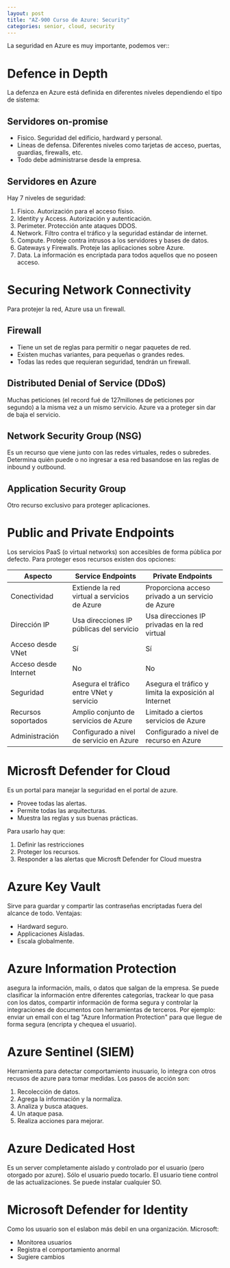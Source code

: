 ```yaml
---
layout: post
title: "AZ-900 Curso de Azure: Security"
categories: senior, cloud, security
---
```


La seguridad en Azure es muy importante, podemos ver:<!--more-->:

# Defence in Depth

La defenza en Azure está definida en diferentes niveles dependiendo el tipo de sistema:

## Servidores on-promise

- Fisico. Seguridad del edificio, hardward y personal.
- Líneas de defensa. Diferentes niveles como tarjetas de acceso, puertas, guardias, firewalls, etc.
- Todo debe administrarse desde la empresa.

## Servidores en Azure

Hay 7 niveles de seguridad:

1. Fisico. Autorización para el acceso físiso.
2. Identity y Access. Autorización y autenticación.
3. Perimeter. Protección ante ataques DDOS.
4. Network. Filtro contra el tráfico y la seguridad estándar de internet.
5. Compute. Proteje contra intrusos a los servidores y bases de datos.
6. Gateways y Firewalls. Proteje las aplicaciones sobre Azure.
7. Data. La información es encriptada para todos aquellos que no poseen acceso.

# Securing Network Connectivity

Para protejer la red, Azure usa un firewall.

## Firewall

- Tiene un set de reglas para permitir o negar paquetes de red.
- Existen muchas variantes, para pequeñas o grandes redes.
- Todas las redes que requieran seguridad, tendrán un firewall.

## Distributed Denial of Service (DDoS)

Muchas peticiones (el record fué de 127millones de peticiones por segundo) a la misma vez a un mismo servicio.
Azure va a proteger sin dar de baja el servicio.

## Network Security Group (NSG)

Es un recurso que viene junto con las redes virtuales, redes o subredes.
Determina quién puede o no ingresar a esa red basandose en las reglas de inbound y outbound.

## Application Security Group

Otro recurso exclusivo para proteger aplicaciones.

# Public and Private Endpoints

Los servicios PaaS (o virtual networks) son accesibles de forma pública por defecto.
Para proteger esos recursos existen dos opciones:

| Aspecto               | Service Endpoints                            | Private Endpoints                                     |
| --------------------- | -------------------------------------------- | ----------------------------------------------------- |
| Conectividad          | Extiende la red virtual a servicios de Azure | Proporciona acceso privado a un servicio de Azure     |
| Dirección IP          | Usa direcciones IP públicas del servicio     | Usa direcciones IP privadas en la red virtual         |
| Acceso desde VNet     | Sí                                           | Sí                                                    |
| Acceso desde Internet | No                                           | No                                                    |
| Seguridad             | Asegura el tráfico entre VNet y servicio     | Asegura el tráfico y limita la exposición al Internet |
| Recursos soportados   | Amplio conjunto de servicios de Azure        | Limitado a ciertos servicios de Azure                 |
| Administración        | Configurado a nivel de servicio en Azure     | Configurado a nivel de recurso en Azure               |

# Microsft Defender for Cloud

Es un portal para manejar la seguridad en el portal de azure.

- Provee todas las alertas.
- Permite todas las arquitecturas.
- Muestra las reglas y sus buenas prácticas.

Para usarlo hay que:

1. Definir las restricciones
2. Proteger los recursos.
3. Responder a las alertas que Microsft Defender for Cloud muestra

# Azure Key Vault

Sirve para guardar y compartir las contraseñas encriptadas fuera del alcance de todo.
Ventajas:

- Hardward seguro.
- Applicaciones Aisladas.
- Escala globalmente.

# Azure Information Protection

asegura la información, mails, o datos que salgan de la empresa. Se puede clasificar la información entre diferentes categorías, trackear lo que pasa con los datos, compartir información de forma segura y controlar la integraciones de documentos con herramientas de terceros. Por ejemplo: enviar un email con el tag "Azure Information Protection" para que llegue de forma segura (encripta y chequea el usuario).

# Azure Sentinel (SIEM)

Herramienta para detectar comportamiento inusuario, lo integra con otros recusos de azure para tomar medidas.
Los pasos de acción son:

1. Recolección de datos.
2. Agrega la información y la normaliza.
3. Analiza y busca ataques.
4. Un ataque pasa.
5. Realiza acciones para mejorar.

# Azure Dedicated Host

Es un server completamente aislado y controlado por el usuario (pero otorgado por azure). Sólo el usuario puedo tocarlo.
El usuario tiene control de las actualizaciones. Se puede instalar cualquier SO.

# Microsoft Defender for Identity

Como los usuario son el eslabon más debil en una organización.
Microsoft:

- Monitorea usuarios
- Registra el comportamiento anormal
- Sugiere cambios
